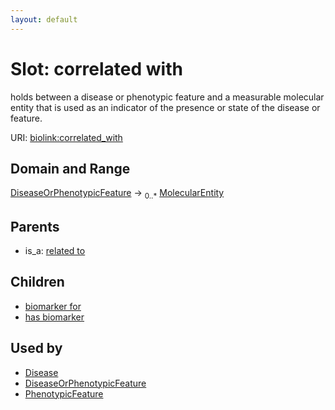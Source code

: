 ```yaml
---
layout: default
---
```



# Slot: correlated with


holds between a disease or phenotypic feature and a measurable molecular entity that is used as an indicator of the presence or state of the disease or feature.

URI: [biolink:correlated_with](https://w3id.org/biolink/vocab/correlated_with)

## Domain and Range

[DiseaseOrPhenotypicFeature](DiseaseOrPhenotypicFeature.md) ->  <sub>0..*</sub> [MolecularEntity](MolecularEntity.md)

## Parents

 *  is_a: [related to](related_to.md)

## Children

 *  [biomarker for](biomarker_for.md)
 *  [has biomarker](has_biomarker.md)

## Used by

 * [Disease](Disease.md)
 * [DiseaseOrPhenotypicFeature](DiseaseOrPhenotypicFeature.md)
 * [PhenotypicFeature](PhenotypicFeature.md)
